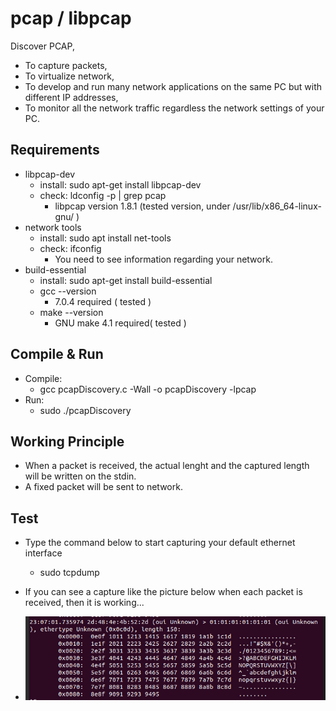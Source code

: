 # pcap / libpcap
Discover PCAP,
- To capture packets,
- To virtualize network,
- To develop and run many network applications on the same PC but with different IP addresses,
- To monitor all the network traffic regardless the network settings of your PC.

## Requirements
- libpcap-dev
    - install: sudo apt-get install libpcap-dev
    - check: ldconfig -p | grep pcap
        - libpcap version 1.8.1 (tested version, under /usr/lib/x86_64-linux-gnu/ )
- network tools
    - install: sudo apt install net-tools
    - check: ifconfig
        - You need to see information regarding your network.
- build-essential
    - install: sudo apt-get install build-essential
    - gcc --version
        - 7.0.4 required ( tested )
    - make --version
        - GNU make 4.1 required( tested )

## Compile & Run
- Compile:
    - gcc pcapDiscovery.c -Wall -o pcapDiscovery -lpcap
- Run:
    - sudo ./pcapDiscovery

## Working Principle
- When a packet is received, the actual lenght and the captured length will be written on the stdin.
- A fixed packet will be sent to network.

## Test
- Type the command below to start capturing your default ethernet interface
    - sudo tcpdump
- If you can see a capture like the picture below when each packet is received, then it is working...

- ![TCP Dump - Fixed Packet TX Capture](tcpDump.png)



